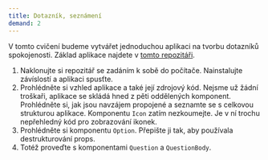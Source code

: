 ```yaml
---
title: Dotazník, seznámení
demand: 2
---
```


V tomto cvičení budeme vytvářet jednoduchou aplikaci na tvorbu dotazníků spokojenosti. Základ aplikace najdete v [tomto repozitáři](https://github.com/Czechitas-podklady-WEB/dotaznik).

1. Naklonujte si repozitář se zadáním k sobě do počítače. Nainstalujte závíslostí a aplikaci spusťte.
1. Prohlédněte si vzhled aplikace a také její zdrojový kód. Nejsme už žádní troškaři, aplikace se skládá hned z pěti oddělených komponent. Prohlédněte si, jak jsou navzájem propojené a seznamte se s celkovou strukturou aplikace. Komponentu `Icon` zatím nezkoumejte. Je v ní trochu nepřehledný kód pro zobrazování ikonek.
1. Prohlédněte si komponentu `Option`. Přepište ji tak, aby používala destrukturování props.
1. Totéž proveďte s komponentami `Question` a `QuestionBody`.
